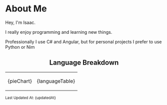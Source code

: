 # About Me

Hey, I'm Isaac.

I really enjoy programming and learning new things.

Professionally I use C# and Angular,
but for personal projects I prefer to use Python or Nim

<span align="center">

## Language Breakdown

</span>

<foreignObject>
<body xmlns="http://www.w3.org/1999/xhtml">
<table align="center">
<tr>
<td>

{pieChart}

</td>
<td>

{languageTable}

</td>
</tr>
</table>
</body>
</foreignObject>

<sub>
Last Updated At:
{updatedAt}
</sub>